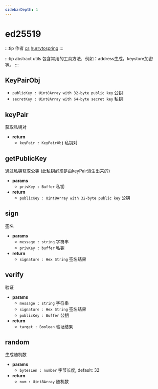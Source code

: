 ```yaml
---
sidebarDepth: 1
---
```


# ed25519

:::tip 作者
[cs](https://github.com/lovelycs)
[hurrytospring](https://github.com/hurrytospring)
:::

:::tip abstract
utils 包含常用的工具方法，例如：address生成，keystore加密等。
:::

## KeyPairObj

- `publicKey : Uint8Array with 32-byte public key` 公钥
- `secretKey : Uint8Array with 64-byte secret key` 私钥

## keyPair 
获取私钥对

- **return**
  - `keyPair : KeyPairObj` 私钥对
  
## getPublicKey
通过私钥获取公钥 (此私钥必须是由keyPair派生出来的)

- **params**
  - `privKey : Buffer` 私钥
- **return**
  - `publicKey : Uint8Array with 32-byte public key` 公钥

## sign 
签名

- **params**
  - `message : string` 字符串
  - `privKey : buffer` 私钥
- **return**
  - `signature : Hex String` 签名结果
  
## verify
验证

- **params**
  - `message : string` 字符串
  - `signature : Hex String` 签名结果
  - `publicKey : Buffer` 公钥
- **return**
  - `target : Boolean` 验证结果
  
## random
生成随机数

- **params**
  - `bytesLen : number` 字节长度, default: 32
- **return**
  - `num : Uint8Array` 随机数
